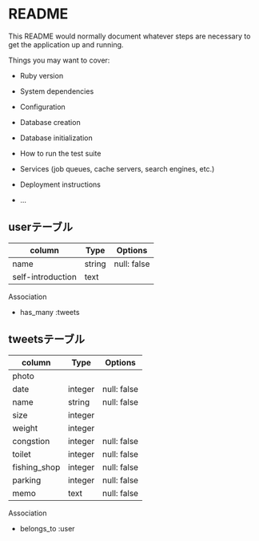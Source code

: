 # README

This README would normally document whatever steps are necessary to get the
application up and running.

Things you may want to cover:

* Ruby version

* System dependencies

* Configuration

* Database creation

* Database initialization

* How to run the test suite

* Services (job queues, cache servers, search engines, etc.)

* Deployment instructions

* ...

## userテーブル

| column            | Type   | Options     |
| ----------------- | ------ | ------------|
| name              | string | null: false |
| self-introduction | text   |

Association

- has_many :tweets

## tweetsテーブル

| column            | Type   | Options     |
| ----------------- | ------ | ------------|
| photo             |
| date              | integer | null: false |
| name              | string  | null: false |
| size              | integer |
| weight            | integer |
| congstion         | integer | null: false |
| toilet            | integer | null: false |
| fishing_shop      | integer | null: false |
| parking           | integer | null: false |
| memo              | text    | null: false |

Association

- belongs_to :user
